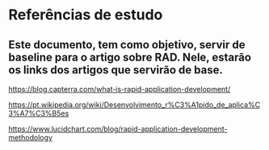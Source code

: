 #  Referências de estudo

## Este documento, tem como objetivo, servir de baseline para o artigo sobre RAD. Nele, estarão os links dos artigos que servirão de base.

https://blog.capterra.com/what-is-rapid-application-development/

https://pt.wikipedia.org/wiki/Desenvolvimento_r%C3%A1pido_de_aplica%C3%A7%C3%B5es

https://www.lucidchart.com/blog/rapid-application-development-methodology
